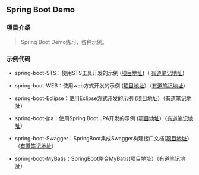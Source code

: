 ## Spring Boot Demo

### 项目介绍
> Spring Boot Demo练习，各种示例。


### 示例代码

- spring-boot-STS：使用STS工具开发的示例 
([项目地址](https://github.com/guoxiaochuang/spring-boot-demo/tree/master/spring-boot-demo-STS))（
[有道笔记地址](http://note.youdao.com/noteshare?id=64035e6e1c9ba7e82b359c0f7b5e270d)）

- spring-boot-WEB：使用web方式开发的示例
([项目地址](https://github.com/guoxiaochuang/spring-boot-demo/tree/master/spring-boot-demo-WEB)）（[有道笔记地址](http://note.youdao.com/noteshare?id=0c568f77ff4e3a096ade6f16f2188413)）

- spring-boot-Eclipse：使用Eclipse方式开发的示例
([项目地址](https://github.com/guoxiaochuang/spring-boot-demo/tree/master/spring-boot-demo-Eclipse)）（[有道笔记地址](http://note.youdao.com/noteshare?id=b59b071dd6b45306e12ac3c490dab5e3)）

- spring-boot-jpa：使用Spring Boot JPA开发的示例
([项目地址](https://github.com/guoxiaochuang/spring-boot-demo/tree/master/spring-boot-demo-jpa)）（[有道笔记地址](http://note.youdao.com/noteshare?id=c575cb27b0b81abf1476c5281a641154)）

- spring-boot-Swagger：SpringBoot集成Swagger构建接口文档([项目地址](https://github.com/guoxiaochuang/spring-boot-demo/tree/master/spring-boot-demo-Swagger)）（[有道笔记地址](http://note.youdao.com/noteshare?id=464581af7df03eec2742c946ff71526c)）


- spring-boot-MyBatis：SpringBoot整合MyBatis([项目地址](https://github.com/guoxiaochuang/Study-SpringBoot/tree/master/spring-boot-demo-MyBatis)）（[有道笔记地址](http://note.youdao.com/noteshare?id=b9d0691125fb43b342e0a376fb1612bb)）